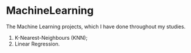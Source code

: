 # MachineLearning
The Machine Learning projects, which I have done throughout my studies.
1) K-Nearest-Neighbours (KNN);
2) Linear Regression.
